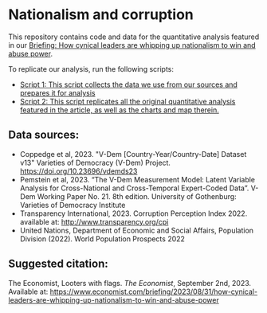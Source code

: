 # Nationalism and corruption

This repository contains code and data for the quantitative analysis featured in our [Briefing: How cynical leaders are whipping up nationalism to win and abuse power](https://www.economist.com/briefing/2023/08/31/how-cynical-leaders-are-whipping-up-nationalism-to-win-and-abuse-power). 

To replicate our analysis, run the following scripts:

* [Script 1: This script collects the data we use from our sources and prepares it for analysis](./scripts/01.get_data.R)
* [Script 2: This script replicates all the original quantitative analysis featured in the article, as well as the charts and map therein.](./scripts/02.analysis.R)

## Data sources:
* Coppedge et al, 2023. "V-Dem [Country-Year/Country-Date] Dataset v13" Varieties of Democracy (V-Dem) Project. https://doi.org/10.23696/vdemds23
* Pemstein et al, 2023. “The V-Dem Measurement Model: Latent Variable Analysis for Cross-National and Cross-Temporal Expert-Coded Data”. V-Dem Working Paper No. 21. 8th edition. University of Gothenburg: Varieties of Democracy Institute
* Transparency International, 2023. Corruption Perception Index 2022. available at: http://www.transparency.org/cpi
* United Nations, Department of Economic and Social Affairs, Population Division (2022). World Population Prospects 2022

## Suggested citation:
The Economist, Looters with flags. _The Economist_, September 2nd, 2023. Available at: https://www.economist.com/briefing/2023/08/31/how-cynical-leaders-are-whipping-up-nationalism-to-win-and-abuse-power
